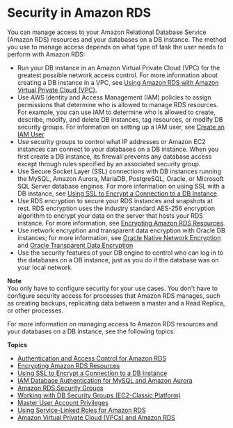 # Security in Amazon RDS<a name="UsingWithRDS"></a>

You can manage access to your Amazon Relational Database Service \(Amazon RDS\) resources and your databases on a DB instance\. The method you use to manage access depends on what type of task the user needs to perform with Amazon RDS: 
+ Run your DB instance in an Amazon Virtual Private Cloud \(VPC\) for the greatest possible network access control\. For more information about creating a DB instance in a VPC, see [Using Amazon RDS with Amazon Virtual Private Cloud \(VPC\)](http://docs.aws.amazon.com/AmazonRDS/latest/UserGuide/USER_VPC.html)\. 
+ Use AWS Identity and Access Management \(IAM\) policies to assign permissions that determine who is allowed to manage RDS resources\. For example, you can use IAM to determine who is allowed to create, describe, modify, and delete DB instances, tag resources, or modify DB security groups\. For information on setting up a IAM user, see [Create an IAM User](CHAP_SettingUp.md#CHAP_SettingUp.IAM)
+ Use security groups to control what IP addresses or Amazon EC2 instances can connect to your databases on a DB instance\. When you first create a DB instance, its firewall prevents any database access except through rules specified by an associated security group\. 
+ Use Secure Socket Layer \(SSL\) connections with DB instances running the MySQL, Amazon Aurora, MariaDB, PostgreSQL, Oracle, or Microsoft SQL Server database engines\. For more information on using SSL with a DB instance, see [Using SSL to Encrypt a Connection to a DB Instance](UsingWithRDS.SSL.md)\.
+ Use RDS encryption to secure your RDS instances and snapshots at rest\. RDS encryption uses the industry standard AES\-256 encryption algorithm to encrypt your data on the server that hosts your RDS instance\. For more information, see [Encrypting Amazon RDS Resources](Overview.Encryption.md)\.
+ Use network encryption and transparent data encryption with Oracle DB instances; for more information, see [Oracle Native Network Encryption](Appendix.Oracle.Options.NetworkEncryption.md) and [Oracle Transparent Data Encryption](Appendix.Oracle.Options.AdvSecurity.md)
+ Use the security features of your DB engine to control who can log in to the databases on a DB instance, just as you do if the database was on your local network\. 

**Note**  
You only have to configure security for your use cases\. You don't have to configure security access for processes that Amazon RDS manages, such as creating backups, replicating data between a master and a Read Replica, or other processes\.

For more information on managing access to Amazon RDS resources and your databases on a DB instance, see the following topics\.

**Topics**
+ [Authentication and Access Control for Amazon RDS](UsingWithRDS.IAM.md)
+ [Encrypting Amazon RDS Resources](Overview.Encryption.md)
+ [Using SSL to Encrypt a Connection to a DB Instance](UsingWithRDS.SSL.md)
+ [IAM Database Authentication for MySQL and Amazon Aurora](UsingWithRDS.IAMDBAuth.md)
+ [Amazon RDS Security Groups](Overview.RDSSecurityGroups.md)
+ [Working with DB Security Groups \(EC2\-Classic Platform\)](USER_WorkingWithSecurityGroups.md)
+ [Master User Account Privileges](UsingWithRDS.MasterAccounts.md)
+ [Using Service\-Linked Roles for Amazon RDS](UsingWithRDS.IAM.ServiceLinkedRoles.md)
+ [Amazon Virtual Private Cloud \(VPCs\) and Amazon RDS](USER_VPC.md)